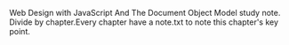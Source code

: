 Web Design with JavaScript And The Document Object Model study note.
Divide by chapter.Every chapter have a note.txt to note this chapter's key point.
